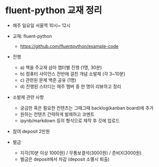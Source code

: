 # fluent-python 교재 정리 

* 매주 일요일 서울역  10시~  12시 
* 교재: fluent-python 
  * https://github.com/fluentpython/example-code
* 진행
  * a) 책을 주교재 삼아 챕터별 진행 (1명, 30분)
  * b) 컴퓨터 사이언스 전반에 걸친 개념 소발제 (각 3~10분)
  * c) 관련된 문제 백준 공유 (1명)
  * d) 진행된 스터디는 매주 멤버 중 한 명이 리뷰하고 정리
* 소발제 관련 사항
  * 궁금한 혹은 필요한 컨텐츠는 그때그때 backlog(kanban board)에 추가
  * 원하는 컨텐츠 간략하게 발제하고 코멘트
  * ipynb/markdown 등의 형식으로 제작 후 깃에 업로드 
* 참여 deposit 2만원

* 벌금
  * 지각(10분 이상 1000원) / 무통보결석(3000원) / 준비X(3000원)
  * 벌금은 deposit에서 차감 (deposit 소멸시 퇴출)
